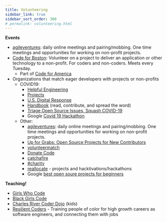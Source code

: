 ```yaml
---
title: Volunteering
sidebar_link: true
sidebar_sort_order: 300
# permalink: volunteering.html
---
```



**Events**

- [agileventures](https://www.agileventures.org): daily online meetings and pairing/mobbing.  One time meetings and opportunities for working on non-profit projects.
- [Code for Boston](https://www.meetup.com/code-for-boston): Volunteer on a project to deliver an application or other technology to a non-profit.  For coders and non-coders.  Meets every Tuesday.
    - Part of [Code for America](https://www.codeforamerica.org)
- Organizations that match eager developers with projects or non-profits
  - COVID19:
    - [Helpful Engineering](https://www.helpfulengineering.org/)
    - [Projects](https://helpwithcovid.com/projects)
    - [U.S. Digital Response](https://www.usdigitalresponse.org/)
    - [Handbook](https://www.usdigitalresponse.org/) (read, contribute, and spread the word)
    - [Triage Open Source Issues, Squash COVID-19](https://www.codetriage.com/)
    - Google [Covid 19 Hackathon](https://www.google.com/search?q=covid+hackathon)
  - Other:
    - [agileventures](https://www.agileventures.org): daily online meetings and pairing/mobbing.  One time meetings and opportunities for working on non-profit projects.
    - [Up for Grabs: Open Source Projects for New Contributors](https://up-for-grabs.net)
    - [volunteermatch](https://volunteermatch.org)
    - [Donate Code](https://www.donatecode.com/)
    - [catchafire](https://www.catchafire.org/)
    - [#charity](https://hashtagcharity.org/)
    - [reallocate](https://reallocate.org/) - projects and hacktivations/hackathons
    - Google [best open soure projects for beginners](https://www.google.com/search?q=best+open+source+projects+for+beginners&oq=best+open+source+projects+for+beginner)

**Teaching!**
- [Girls Who Code](https://girlswhocode.com/)
- [Black Girls Code](http://www.blackgirlscode.com)
- [Charles River Coder Dojo](https://charlesrivercoderdojo.wordpress.com/about.) (kids)
- [Resilient Coders](https://www.resilientcoders.org) - Training people of color for high growth careers as software engineers, and connecting them with jobs
